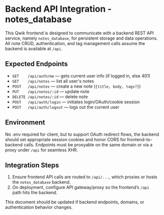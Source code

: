 # Backend API Integration - notes_database

This Qwik frontend is designed to communicate with a backend REST API service, namely `notes_database`, for persistent storage and data operations. All note CRUD, authentication, and tag management calls assume the backend is available at `/api`.

## Expected Endpoints

- `GET    /api/auth/me` — gets current user info (if logged in, else 401)
- `GET    /api/notes` — list all user's notes
- `POST   /api/notes` — create a new note (`{title, body, tags?}`)
- `PUT    /api/notes/:id` — update note
- `DELETE /api/notes/:id` — delete note
- `POST   /api/auth/login` — initiates login/OAuth/cookie session
- `POST   /api/auth/logout` — logs out the current user

## Environment

No .env required for client, but to support OAuth redirect flows, the backend should set appropriate session cookies and honor CORS for frontend-to-backend calls. Endpoints must be proxyable on the same domain or via a proxy under `/api` for seamless XHR.

## Integration Steps

1. Ensure frontend API calls are routed to `/api/...`, which proxies or hosts the `notes_database` backend.
2. On deployment, configure API gateway/proxy so the frontend’s `/api` path hits the backend.

This document should be updated if backend endpoints, domains, or authentication behavior changes.
